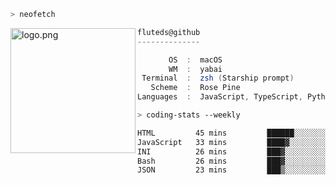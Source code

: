 ```zsh
> neofetch
```

<!--img align="left" src="https://github.com/fluteds.png" alt="logo.png" width="200"/>-->
<img align="left" src="https://external-content.duckduckgo.com/iu/?u=https%3A%2F%2F78.media.tumblr.com%2F975fca5f82161b190efdcaa05ffbd4ec%2Ftumblr_p6q6m9TJF01x3p3jmo1_500.png&f=1&nofb=1" alt="logo.png" width="200"/>

```csharp
fluteds@github
--------------

       OS  :  macOS
       WM  :  yabai
 Terminal  :  zsh (Starship prompt)  
   Scheme  :  Rose Pine  
Languages  :  JavaScript, TypeScript, Python, HTML, CSS  

```

```zsh
> coding-stats --weekly
```

<!--START_SECTION:waka-->

```txt
HTML         45 mins         ██████░░░░░░░░░░░░░░░░░░░   24.34 %
JavaScript   33 mins         ████▓░░░░░░░░░░░░░░░░░░░░   18.18 %
INI          26 mins         ███▓░░░░░░░░░░░░░░░░░░░░░   14.45 %
Bash         26 mins         ███▓░░░░░░░░░░░░░░░░░░░░░   14.20 %
JSON         23 mins         ███▒░░░░░░░░░░░░░░░░░░░░░   12.67 %
```

<!--END_SECTION:waka-->
